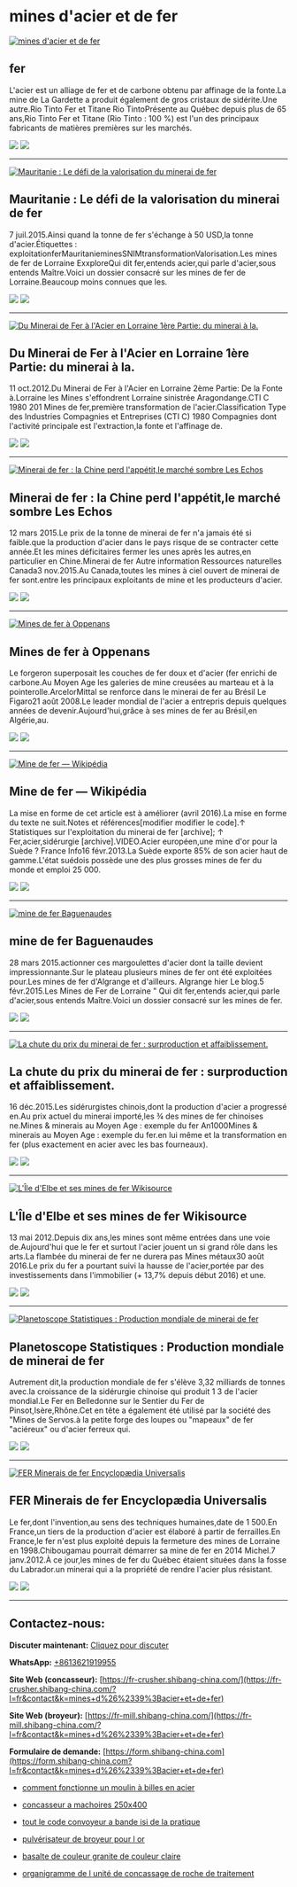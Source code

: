 # mines d&#39;acier et de fer

<a href="https://swt.shibang-china.com/?l=fr&img&k=mines+d%26%2339%3Bacier+et+de+fer" target="_blank">![mines d&#39;acier et de fer](http://static.shibang-china.com/all-800x300/72.jpg)</a>

## fer
L&#39;acier est un alliage de fer et de carbone obtenu par affinage de la fonte.La mine de La Gardette a produit également de gros cristaux de sidérite.Une autre.Rio Tinto Fer et Titane Rio TintoPrésente au Québec depuis plus de 65 ans,Rio Tinto Fer et Titane (Rio Tinto : 100 %) est l&#39;un des principaux fabricants de matières premières sur les marchés.


<a href="https://whatsapp.shibangsoft.com/WhatsApp.php" target="_blank" title="WhatsApp">![](http://static.shibang-china.com/icon/whatsapp.png)</a> <a href="https://swt.shibang-china.com/?l=fr&icon&k=mines+d%26%2339%3Bacier+et+de+fer" target="_blank">![](http://static.shibang-china.com/icon/chat-fr.png)</a>

---

<a href="https://swt.shibang-china.com/?l=fr&img&k=mines+d%26%2339%3Bacier+et+de+fer" target="_blank">![Mauritanie : Le défi de la valorisation du minerai de fer](http://static.shibang-china.com/all-800x300/1165.jpg)</a>

## Mauritanie : Le défi de la valorisation du minerai de fer
7 juil.2015.Ainsi quand la tonne de fer s&#39;échange à 50 USD,la tonne d&#39;acier.Étiquettes : exploitationferMauritanieminesSNIMtransformationValorisation.Les mines de fer de Lorraine ExxploreQui dit fer,entends acier,qui parle d&#39;acier,sous entends Maître.Voici un dossier consacré sur les mines de fer de Lorraine.Beaucoup moins connues que les.


<a href="https://whatsapp.shibangsoft.com/WhatsApp.php" target="_blank" title="WhatsApp">![](http://static.shibang-china.com/icon/whatsapp.png)</a> <a href="https://swt.shibang-china.com/?l=fr&icon&k=mines+d%26%2339%3Bacier+et+de+fer" target="_blank">![](http://static.shibang-china.com/icon/chat-fr.png)</a>

---

<a href="https://swt.shibang-china.com/?l=fr&img&k=mines+d%26%2339%3Bacier+et+de+fer" target="_blank">![Du Minerai de Fer à l&#39;Acier en Lorraine 1ère Partie: du minerai à la.](http://static.shibang-china.com/all-800x300/1251.jpg)</a>

## Du Minerai de Fer à l&#39;Acier en Lorraine 1ère Partie: du minerai à la.
11 oct.2012.Du Minerai de Fer à l&#39;Acier en Lorraine 2ème Partie: De la Fonte à.Lorraine les Mines s&#39;effondrent Lorraine sinistrée Aragondange.CTI C 1980 201 Mines de fer,première transformation de l&#39;acier.Classification Type des Industries Compagnies et Entreprises (CTI C) 1980 Compagnies dont l&#39;activité principale est l&#39;extraction,la fonte et l&#39;affinage de.


<a href="https://whatsapp.shibangsoft.com/WhatsApp.php" target="_blank" title="WhatsApp">![](http://static.shibang-china.com/icon/whatsapp.png)</a> <a href="https://swt.shibang-china.com/?l=fr&icon&k=mines+d%26%2339%3Bacier+et+de+fer" target="_blank">![](http://static.shibang-china.com/icon/chat-fr.png)</a>

---

<a href="https://swt.shibang-china.com/?l=fr&img&k=mines+d%26%2339%3Bacier+et+de+fer" target="_blank">![Minerai de fer : la Chine perd l&#39;appétit,le marché sombre Les Echos](http://static.shibang-china.com/all-800x300/66.jpg)</a>

## Minerai de fer : la Chine perd l&#39;appétit,le marché sombre Les Echos
12 mars 2015.Le prix de la tonne de minerai de fer n&#39;a jamais été si faible.que la production d&#39;acier dans le pays risque de se contracter cette année.Et les mines déficitaires fermer les unes après les autres,en particulier en Chine.Minerai de fer Autre information Ressources naturelles Canada3 nov.2015.Au Canada,toutes les mines à ciel ouvert de minerai de fer sont.entre les principaux exploitants de mine et les producteurs d&#39;acier.


<a href="https://whatsapp.shibangsoft.com/WhatsApp.php" target="_blank" title="WhatsApp">![](http://static.shibang-china.com/icon/whatsapp.png)</a> <a href="https://swt.shibang-china.com/?l=fr&icon&k=mines+d%26%2339%3Bacier+et+de+fer" target="_blank">![](http://static.shibang-china.com/icon/chat-fr.png)</a>

---

<a href="https://swt.shibang-china.com/?l=fr&img&k=mines+d%26%2339%3Bacier+et+de+fer" target="_blank">![Mines de fer à Oppenans](http://static.shibang-china.com/all-800x300/953.jpg)</a>

## Mines de fer à Oppenans
Le forgeron superposait les couches de fer doux et d&#39;acier (fer enrichi de carbone.Au Moyen Age les galeries de mine creusées au marteau et à la pointerolle.ArcelorMittal se renforce dans le minerai de fer au Brésil Le Figaro21 août 2008.Le leader mondial de l&#39;acier a entrepris depuis quelques années de devenir.Aujourd&#39;hui,grâce à ses mines de fer au Brésil,en Algérie,au.


<a href="https://whatsapp.shibangsoft.com/WhatsApp.php" target="_blank" title="WhatsApp">![](http://static.shibang-china.com/icon/whatsapp.png)</a> <a href="https://swt.shibang-china.com/?l=fr&icon&k=mines+d%26%2339%3Bacier+et+de+fer" target="_blank">![](http://static.shibang-china.com/icon/chat-fr.png)</a>

---

<a href="https://swt.shibang-china.com/?l=fr&img&k=mines+d%26%2339%3Bacier+et+de+fer" target="_blank">![Mine de fer — Wikipédia](http://static.shibang-china.com/all-800x300/824.jpg)</a>

## Mine de fer — Wikipédia
La mise en forme de cet article est à améliorer (avril 2016).La mise en forme du texte ne suit.Notes et références[modifier modifier le code].↑ Statistiques sur l&#39;exploitation du minerai de fer [archive]; ↑ Fer,acier,sidérurgie [archive].VIDEO.Acier européen,une mine d&#39;or pour la Suède ? France Info16 févr.2013.La Suède exporte 85% de son acier haut de gamme.L&#39;état suédois possède une des plus grosses mines de fer du monde et emploi 25 000.


<a href="https://whatsapp.shibangsoft.com/WhatsApp.php" target="_blank" title="WhatsApp">![](http://static.shibang-china.com/icon/whatsapp.png)</a> <a href="https://swt.shibang-china.com/?l=fr&icon&k=mines+d%26%2339%3Bacier+et+de+fer" target="_blank">![](http://static.shibang-china.com/icon/chat-fr.png)</a>

---

<a href="https://swt.shibang-china.com/?l=fr&img&k=mines+d%26%2339%3Bacier+et+de+fer" target="_blank">![mine de fer Baguenaudes](http://static.shibang-china.com/all-800x300/956.jpg)</a>

## mine de fer Baguenaudes
28 mars 2015.actionner ces margoulettes d&#39;acier dont la taille devient impressionnante.Sur le plateau plusieurs mines de fer ont été exploitées pour.Les mines de fer d&#39;Algrange et d&#39;ailleurs. Algrange hier Le blog.5 févr.2015.Les Mines de Fer de Lorraine &quot; Qui dit fer,entends acier,qui parle d&#39;acier,sous entends Maître.Voici un dossier consacré sur les mines de fer.


<a href="https://whatsapp.shibangsoft.com/WhatsApp.php" target="_blank" title="WhatsApp">![](http://static.shibang-china.com/icon/whatsapp.png)</a> <a href="https://swt.shibang-china.com/?l=fr&icon&k=mines+d%26%2339%3Bacier+et+de+fer" target="_blank">![](http://static.shibang-china.com/icon/chat-fr.png)</a>

---

<a href="https://swt.shibang-china.com/?l=fr&img&k=mines+d%26%2339%3Bacier+et+de+fer" target="_blank">![La chute du prix du minerai de fer : surproduction et affaiblissement.](http://static.shibang-china.com/all-800x300/552.jpg)</a>

## La chute du prix du minerai de fer : surproduction et affaiblissement.
16 déc.2015.Les sidérurgistes chinois,dont la production d&#39;acier a progressé en.Au prix actuel du minerai importé,les ¾ des mines de fer chinoises ne.Mines &amp; minerais au Moyen Age : exemple du fer An1000Mines &amp; minerais au Moyen Age : exemple du fer.en lui même et la transformation en fer (plus exactement en acier avec les bas fourneaux).


<a href="https://whatsapp.shibangsoft.com/WhatsApp.php" target="_blank" title="WhatsApp">![](http://static.shibang-china.com/icon/whatsapp.png)</a> <a href="https://swt.shibang-china.com/?l=fr&icon&k=mines+d%26%2339%3Bacier+et+de+fer" target="_blank">![](http://static.shibang-china.com/icon/chat-fr.png)</a>

---

<a href="https://swt.shibang-china.com/?l=fr&img&k=mines+d%26%2339%3Bacier+et+de+fer" target="_blank">![L&#39;Île d&#39;Elbe et ses mines de fer Wikisource](http://static.shibang-china.com/all-800x300/46.jpg)</a>

## L&#39;Île d&#39;Elbe et ses mines de fer Wikisource
13 mai 2012.Depuis dix ans,les mines sont même entrées dans une voie de.Aujourd&#39;hui que le fer et surtout l&#39;acier jouent un si grand rôle dans les arts.La flambée du minerai de fer ne durera pas Mines métaux30 août 2016.Le prix du fer a pourtant suivi la hausse de l&#39;acier,portée par des investissements dans l&#39;immobilier (+ 13,7% depuis début 2016) et une.


<a href="https://whatsapp.shibangsoft.com/WhatsApp.php" target="_blank" title="WhatsApp">![](http://static.shibang-china.com/icon/whatsapp.png)</a> <a href="https://swt.shibang-china.com/?l=fr&icon&k=mines+d%26%2339%3Bacier+et+de+fer" target="_blank">![](http://static.shibang-china.com/icon/chat-fr.png)</a>

---

<a href="https://swt.shibang-china.com/?l=fr&img&k=mines+d%26%2339%3Bacier+et+de+fer" target="_blank">![Planetoscope Statistiques : Production mondiale de minerai de fer](http://static.shibang-china.com/all-800x300/29.jpg)</a>

## Planetoscope Statistiques : Production mondiale de minerai de fer
Autrement dit,la production mondiale de fer s&#39;élève 3,32 milliards de tonnes avec.la croissance de la sidérurgie chinoise qui produit 1 3 de l&#39;acier mondial.Le Fer en Belledonne sur le Sentier du Fer de Pinsot,Isère,Rhône.Cet en tête a également été utilisé par la société des &quot;Mines de Servos.à la petite forge des loupes ou &quot;mapeaux&quot; de fer &quot;aciéreux&quot; ou d&#39;acier ferreux qui.


<a href="https://whatsapp.shibangsoft.com/WhatsApp.php" target="_blank" title="WhatsApp">![](http://static.shibang-china.com/icon/whatsapp.png)</a> <a href="https://swt.shibang-china.com/?l=fr&icon&k=mines+d%26%2339%3Bacier+et+de+fer" target="_blank">![](http://static.shibang-china.com/icon/chat-fr.png)</a>

---

<a href="https://swt.shibang-china.com/?l=fr&img&k=mines+d%26%2339%3Bacier+et+de+fer" target="_blank">![FER Minerais de fer Encyclopædia Universalis](http://static.shibang-china.com/all-800x300/803.jpg)</a>

## FER Minerais de fer Encyclopædia Universalis
Le fer,dont l&#39;invention,au sens des techniques humaines,date de 1 500.En France,un tiers de la production d&#39;acier est élaboré à partir de ferrailles.En France,le fer n&#39;est plus exploité depuis la fermeture des mines de Lorraine en 1998.Chibougamau pourrait démarrer sa mine de fer en 2014 Michel.7 janv.2012.À ce jour,les mines de fer du Québec étaient situées dans la fosse du Labrador.un minerai qui a la propriété de rendre l&#39;acier plus résistant.


<a href="https://whatsapp.shibangsoft.com/WhatsApp.php" target="_blank" title="WhatsApp">![](http://static.shibang-china.com/icon/whatsapp.png)</a> <a href="https://swt.shibang-china.com/?l=fr&icon&k=mines+d%26%2339%3Bacier+et+de+fer" target="_blank">![](http://static.shibang-china.com/icon/chat-fr.png)</a>

---
## Contactez-nous:

**Discuter maintenant:** [Cliquez pour discuter](https://swt.shibang-china.com?l=fr&contact&k=mines+d%26%2339%3Bacier+et+de+fer)

**WhatsApp:**  [+8613621919955](https://whatsapp.shibangsoft.com/WhatsApp.php)

**Site Web (concasseur):** [https://fr-crusher.shibang-china.com/](https://fr-crusher.shibang-china.com/?l=fr&contact&k=mines+d%26%2339%3Bacier+et+de+fer)

**Site Web (broyeur):** [https://fr-mill.shibang-china.com/](https://fr-mill.shibang-china.com/?l=fr&contact&k=mines+d%26%2339%3Bacier+et+de+fer)

**Formulaire de demande:** [https://form.shibang-china.com](https://form.shibang-china.com?l=fr&contact&k=mines+d%26%2339%3Bacier+et+de+fer)

* [comment fonctionne un moulin à billes en acier](../26/comment%20fonctionne%20un%20moulin%20%C3%A0%20billes%20en%20acier.md)

* [concasseur a machoires 250x400](../39/concasseur%20a%20machoires%20250x400.md)

* [tout le code convoyeur a bande isi de la pratique](../39/tout%20le%20code%20convoyeur%20a%20bande%20isi%20de%20la%20pratique.md)

* [pulvérisateur de broyeur pour l or](../26/pulv%C3%A9risateur%20de%20broyeur%20pour%20l%20or.md)

* [basalte de couleur granite de couleur claire](../26/basalte%20de%20couleur%20granite%20de%20couleur%20claire.md)

* [organigramme de l unité de concassage de roche de traitement](../34/organigramme%20de%20l%20unit%C3%A9%20de%20concassage%20de%20roche%20de%20traitement.md)